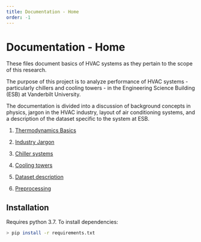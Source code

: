 ```yaml
---
title: Documentation - Home
order: -1
---
```


# Documentation - Home

These files document basics of HVAC systems as they pertain to the scope of this research.

The purpose of this project is to analyze performance of HVAC systems - particularly chillers and cooling towers - in the Engineering Science Building (ESB) at Vanderbilt University.

The documentation is divided into a discussion of background concepts in physics, jargon in the HVAC industry, layout of air conditioning systems, and a description of the dataset specific to the system at ESB.

1. [Thermodynamics Basics](0-thermo-basics.md)

2. [Industry Jargon](1-industry-terms.md)

3. [Chiller systems](2-chiller.md)

4. [Cooling towers](3-cooling-tower.md)

5. [Dataset description](4-dataset.md)

6. [Preprocessing](5-preprocessing.md)


## Installation

Requires python 3.7. To install dependencies:

```bash
> pip install -r requirements.txt
```
